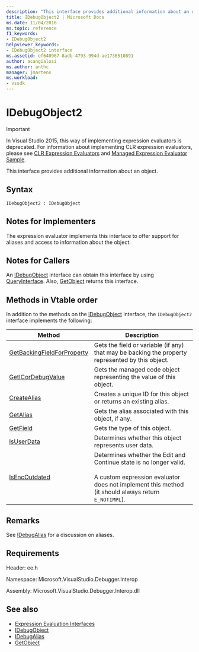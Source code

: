 ```yaml
---
description: "This interface provides additional information about an object."
title: IDebugObject2 | Microsoft Docs
ms.date: 11/04/2016
ms.topic: reference
f1_keywords:
- IDebugObject2
helpviewer_keywords:
- IDebugObject2 interface
ms.assetid: ef640967-8adb-4793-994d-ae1736510891
author: acangialosi
ms.author: anthc
manager: jmartens
ms.workload:
- vssdk
---
```

# IDebugObject2
> [!IMPORTANT]
> In Visual Studio 2015, this way of implementing expression evaluators is deprecated. For information about implementing CLR expression evaluators, please see [CLR Expression Evaluators](https://github.com/Microsoft/ConcordExtensibilitySamples/wiki/CLR-Expression-Evaluators) and [Managed Expression Evaluator Sample](https://github.com/Microsoft/ConcordExtensibilitySamples/wiki/Managed-Expression-Evaluator-Sample).

 This interface provides additional information about an object.

## Syntax

```
IDebugObject2 : IDebugObject
```

## Notes for Implementers
 The expression evaluator implements this interface to offer support for aliases and access to information about the object.

## Notes for Callers
 An [IDebugObject](../../../extensibility/debugger/reference/idebugobject.md) interface can obtain this interface by using [QueryInterface](/cpp/atl/queryinterface). Also, [GetObject](../../../extensibility/debugger/reference/idebugalias-getobject.md) returns this interface.

## Methods in Vtable order
 In addition to the methods on the [IDebugObject](../../../extensibility/debugger/reference/idebugobject.md) interface, the `IDebugObject2` interface implements the following:

|Method|Description|
|------------|-----------------|
|[GetBackingFieldForProperty](../../../extensibility/debugger/reference/idebugobject2-getbackingfieldforproperty.md)|Gets the field or variable (if any) that may be backing the property represented by this object.|
|[GetICorDebugValue](../../../extensibility/debugger/reference/idebugobject2-geticordebugvalue.md)|Gets the managed code object representing the value of this object.|
|[CreateAlias](../../../extensibility/debugger/reference/idebugobject2-createalias.md)|Creates a unique ID for this object or returns an existing alias.|
|[GetAlias](../../../extensibility/debugger/reference/idebugobject2-getalias.md)|Gets the alias associated with this object, if any.|
|[GetField](../../../extensibility/debugger/reference/idebugobject2-getfield.md)|Gets the type of this object.|
|[IsUserData](../../../extensibility/debugger/reference/idebugobject2-isuserdata.md)|Determines whether this object represents user data.|
|[IsEncOutdated](../../../extensibility/debugger/reference/idebugobject2-isencoutdated.md)|Determines whether the Edit and Continue state is no longer valid.<br /><br /> A custom expression evaluator does not implement this method (it should always return `E_NOTIMPL`).|

## Remarks
 See [IDebugAlias](../../../extensibility/debugger/reference/idebugalias.md) for a discussion on aliases.

## Requirements
 Header: ee.h

 Namespace: Microsoft.VisualStudio.Debugger.Interop

 Assembly: Microsoft.VisualStudio.Debugger.Interop.dll

## See also
- [Expression Evaluation Interfaces](../../../extensibility/debugger/reference/expression-evaluation-interfaces.md)
- [IDebugObject](../../../extensibility/debugger/reference/idebugobject.md)
- [IDebugAlias](../../../extensibility/debugger/reference/idebugalias.md)
- [GetObject](../../../extensibility/debugger/reference/idebugalias-getobject.md)
